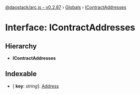 [@daostack/arc.js - v0.2.87](../README.md) › [Globals](../globals.md) › [IContractAddresses](icontractaddresses.md)

# Interface: IContractAddresses

## Hierarchy

* **IContractAddresses**

## Indexable

* \[ **key**: *string*\]: [Address](../globals.md#address)
